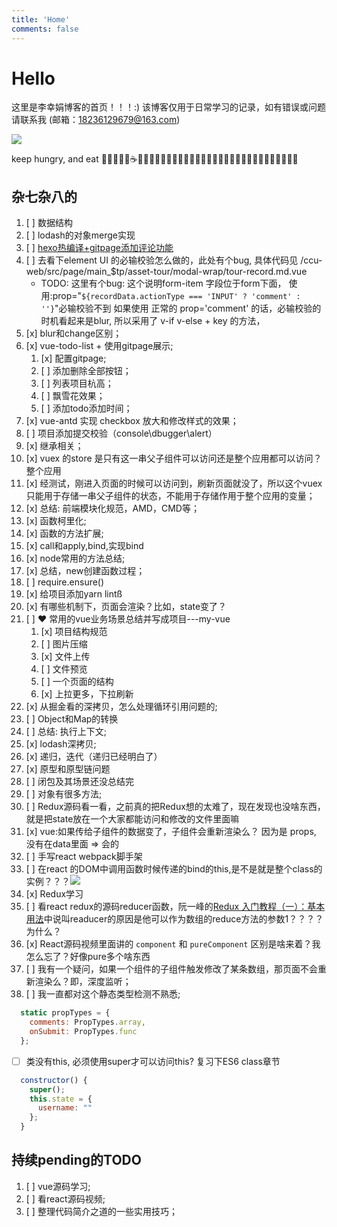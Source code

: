```yaml
---
title: 'Home'
comments: false
---
```


<script async defer src="https://buttons.github.io/buttons.js"></script>

# Hello

这里是李幸娟博客的首页！！！:)
该博客仅用于日常学习的记录，如有错误或问题请联系我 (邮箱：18236129679@163.com)


<img src='/Blog/images/home-banner.svg' />


keep hungry, and eat 🥤🐂🍔🍗🍰☕️🍉🍒🍦🍭🌽🍓🍇🥬🥒🥕🥞🧇🥓🥩🍖🌭🍕🥙🌮🥗🥘🍝🍣🍱🍥🍧🍨🧁


## 杂七杂八的

1.  [ ]  数据结构
2.  [ ]  lodash的对象merge实现
3.  [ ]  [hexo热编译+gitpage添加评论功能](https://segmentfault.com/a/1190000016267344)
4.  [ ]  去看下element UI 的必输校验怎么做的，此处有个bug, 具体代码见 /ccu-web/src/page/main_$tp/asset-tour/modal-wrap/tour-record.md.vue
    - TODO: 这里有个bug:
      这个说明form-item 字段位于form下面，
      使用:prop="`${recordData.actionType === 'INPUT' ? 'comment' : ''}`"必输校验不到
      如果使用 正常的 prop='comment' 的话，必输校验的时机看起来是blur,
      所以采用了 v-if v-else + key 的方法，
5.  [x]  blur和change区别；
6.  [x]  vue-todo-list + 使用gitpage展示;
    1.  [x]  配置gitpage;
    2.  [ ]  添加删除全部按钮；
    3.  [ ]  列表项目杭高；
    4.  [ ]  飘雪花效果；
    5.  [ ]  添加todo添加时间；
7. [x]  vue-antd 实现 checkbox 放大和修改样式的效果；
8. [ ]  项目添加提交校验（console\dbugger\alert）
9. [x]  继承相关；
10. [x]  vuex 的store 是只有这一串父子组件可以访问还是整个应用都可以访问？整个应用
   1. [x]  经测试，刚进入页面的时候可以访问到，刷新页面就没了，所以这个vuex只能用于存储一串父子组件的状态，不能用于存储作用于整个应用的变量；
11. [x]  总结: 前端模块化规范，AMD，CMD等；
12. [x]  函数柯里化;
13. [x]  函数的方法扩展;
14. [x]  call和apply,bind,实现bind
15. [x]  node常用的方法总结;
16. [x]  总结，new创建函数过程；
17. [ ]  require.ensure()
18. [x]  给项目添加yarn lintß
19. [x]  有哪些机制下，页面会渲染？比如，state变了？
20. [ ]  ❤️ 常用的vue业务场景总结并写成项目---my-vue
    1. [x]  项目结构规范
    2. [ ]  图片压缩
    3. [x]  文件上传
    4. [ ]  文件预览
    5. [ ]  一个页面的结构
    6. [x]  上拉更多，下拉刷新
21. [x]  从掘金看的深拷贝，怎么处理循环引用问题的;
22. [ ]  Object和Map的转换
23. [ ]  总结: 执行上下文;
24. [x]  lodash深拷贝;
25. [x]  递归，迭代（递归已经明白了）
26. [x]  原型和原型链问题
27. [ ]  闭包及其场景还没总结完
28. [ ]  对象有很多方法;
29. [ ]  Redux源码看一看，之前真的把Redux想的太难了，现在发现也没啥东西，就是把state放在一个大家都能访问和修改的文件里面嘛
30. [x]  vue:如果传给子组件的数据变了，子组件会重新渲染么？ 因为是 props, 没有在data里面 => 会的
31. [ ]  手写react webpack脚手架
32. [ ]  在react 的DOM中调用函数时候传递的bind的this,是不是就是整个class的实例？？？<img src='/Blog/images/react调用函数传递的this.png'>
33. [x]  Redux学习
34. [ ]  看react redux的源码reducer函数，阮一峰的[Redux 入门教程（一）：基本用法](http://www.ruanyifeng.com/blog/2016/09/redux_tutorial_part_one_basic_usages.html)中说叫readucer的原因是他可以作为数组的reduce方法的参数1？？？？为什么？
35. [x]  React源码视频里面讲的 `component` 和 `pureComponent` 区别是啥来着？我怎么忘了？好像pure多个啥东西
36. [ ]  我有一个疑问，如果一个组件的子组件触发修改了某条数组，那页面不会重新渲染么？即，深度监听；
37. [ ]  我一直都对这个静态类型检测不熟悉;

```javascript
  static propTypes = {
    comments: PropTypes.array,
    onSubmit: PropTypes.func
  };
```
- [ ] 类没有this, 必须使用super才可以访问this? 复习下ES6 class章节
```javascript
  constructor() {
    super();
    this.state = {
      username: ""
    };
  }
```


## 持续pending的TODO 
 
1. [ ]  vue源码学习; 
2. [ ]  看react源码视频; 
3. [ ]  整理代码简介之道的一些实用技巧； 